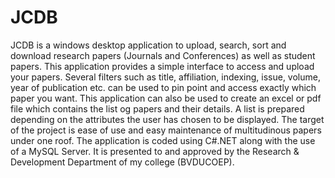 # JCDB
JCDB is a windows desktop application to upload, search, sort and download research papers (Journals and Conferences) as well as student papers. This application provides a simple interface to access and upload your papers. Several filters such as title, affiliation, indexing, issue, volume, year of publication etc. can be used to pin point and access exactly which paper you want. This application can also be used to create an excel or pdf file which contains the list og papers and their details. A list is prepared depending on the attributes the user has chosen to be displayed. The target of the project is ease of use and easy maintenance of multitudinous papers under one roof.  The application is coded using C#.NET along with the use of a MySQL Server. It is presented to and approved by the Research &amp; Development Department of my college (BVDUCOEP).
